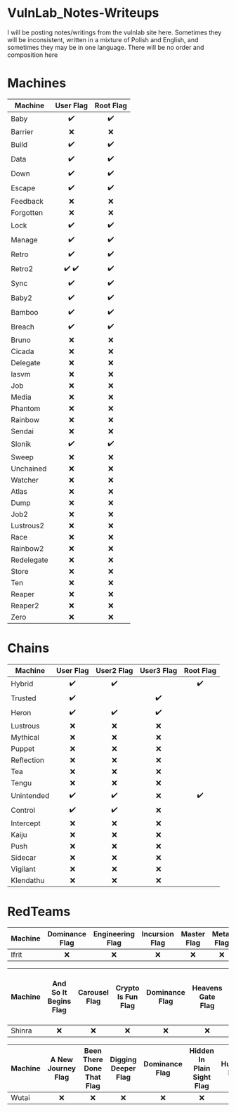 # VulnLab_Notes-Writeups
I will be posting notes/writings from the vulnlab site here. Sometimes they will be inconsistent, written in a mixture of Polish and English, and sometimes they may be in one language. There will be no order and composition here

# Machines
| Machine | User Flag | Root Flag |
| --- | :---: | :---: |
| Baby | :heavy_check_mark: | :heavy_check_mark: |
| Barrier | :x:| :x:|
| Build | :heavy_check_mark: | :heavy_check_mark: |
| Data | :heavy_check_mark: | :heavy_check_mark: |
| Down | :heavy_check_mark: | :heavy_check_mark: |
| Escape | :heavy_check_mark:| :heavy_check_mark:|
| Feedback | :x:| :x:|
| Forgotten | :x:| :x:|
| Lock | :heavy_check_mark: | :heavy_check_mark: |
| Manage | :heavy_check_mark: | :heavy_check_mark: |
| Retro | :heavy_check_mark: | :heavy_check_mark: |
| Retro2 | :heavy_check_mark: :heavy_check_mark: | :heavy_check_mark: |
| Sync | :heavy_check_mark: | :heavy_check_mark: |
| Baby2 | :heavy_check_mark: | :heavy_check_mark: |
| Bamboo | :heavy_check_mark:| :heavy_check_mark:|
| Breach | :heavy_check_mark: | :heavy_check_mark: |
| Bruno | :x:| :x:|
| Cicada | :x:| :x:|
| Delegate | :x:| :x:|
| Iasvm | :x:| :x:|
| Job | :x:| :x:|
| Media | :x:| :x:|
| Phantom | :x:| :x:|
| Rainbow | :x:| :x:|
| Sendai | :x:| :x:|
| Slonik | :heavy_check_mark: | :heavy_check_mark: |
| Sweep | :x:| :x:|
| Unchained | :x:| :x:|
| Watcher | :x:| :x:|
| Atlas | :x:| :x:|
| Dump | :x:| :x:|
| Job2 | :x:| :x:|
| Lustrous2 | :x:| :x:|
| Race | :x:| :x:|
| Rainbow2 | :x:| :x:|
| Redelegate | :x:| :x:|
| Store | :x:| :x:|
| Ten | :x:| :x:|
| Reaper | :x:| :x:|
| Reaper2 | :x:| :x:|
| Zero | :x:| :x:|


# Chains
| Machine | User Flag | User2 Flag | User3 Flag | Root Flag |
| --- | :---: | :---: | :---: |  :---: |
| Hybrid | :heavy_check_mark: | :heavy_check_mark: | | :heavy_check_mark: |
| Trusted | :heavy_check_mark:| |:heavy_check_mark:| | | 
| Heron | :heavy_check_mark:| :heavy_check_mark:|:heavy_check_mark:| |
| Lustrous | :x:| :x:|:x:|
| Mythical | :x:| :x:|:x:|
| Puppet | :x:| :x:|:x:|
| Reflection | :x:| :x:|:x:|
| Tea | :x:| :x:|:x:|
| Tengu | :x:| :x:|:x:|
| Unintended | :heavy_check_mark:| :heavy_check_mark:|:x: | :heavy_check_mark:|
| Control | :heavy_check_mark:| :heavy_check_mark:|:x:|
| Intercept | :x:| :x:|:x:|
| Kaiju | :x:| :x:|:x:|
| Push | :x:| :x:|:x:|
| Sidecar | :x:| :x:|:x:|
| Vigilant | :x:| :x:|:x:|
| Klendathu | :x:| :x:|:x:|


# RedTeams

| Machine | Dominance Flag | Engineering Flag | Incursion Flag | Master Flag | Metal Flag | Remember Flag| Shortcut Flag|
| --- | :---: | :---: | :---: |  :---: | :---: | :---: | :---: |
| Ifrit | :x:| :x:|:x:|:x:| :x:|:x:|:x:|


| Machine | And So It Begins Flag | Carousel Flag | Crypto Is Fun Flag | Dominance Flag | Heavens Gate Flag | I Heard You Like JS Flag | Know Your Planets Flag | Lost And Found Flag | Master Flag | Old Is New Flag | One More Time Flag | Those Pesky Humans Flag |
| --- | :---: | :---: | :---: | :---: | :---: | :---: | :---: | :---: | :---: | :---: | :---: | :---: |
| Shinra | :x: | :x: | :x: | :x: | :x: | :x: | :x: | :x: | :x: | :x: | :x: | :x: |


| Machine | A New Journey Flag | Been There Done That Flag | Digging Deeper Flag | Dominance Flag | Hidden In Plain Sight Flag | Humans Flag | Master Flag | That Escalated Quickly Flag | This Is Fine Flag | Well Managed Flag | Working As Intended Flag | You Must Be Kidding Flag |
| --- | :---: | :---: | :---: | :---: | :---: | :---: | :---: | :---: | :---: | :---: | :---: | :---: |
| Wutai | :x: | :x: | :x: | :x: | :x: | :x: | :x: | :x: | :x: | :x: | :x: | :x: |

